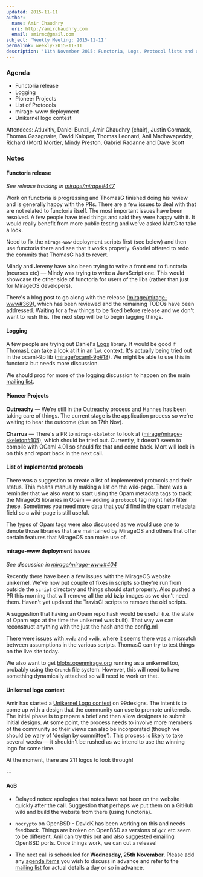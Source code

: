 ```yaml
---
updated: 2015-11-11
author:
  name: Amir Chaudhry
  uri: http://amirchaudhry.com
  email: amirmc@gmail.com
subject: 'Weekly Meeting: 2015-11-11'
permalink: weekly-2015-11-11
description: '11th November 2015: Functoria, Logs, Protocol lists and unikernel logos'
---
```


### Agenda ###

- Functoria release
- Logging
- Pioneer Projects
- List of Protocols
- mirage-www deployment
- Unikernel logo contest


Attendees:
Atluxitiv, Daniel Bunzli, Amir Chaudhry (chair), Justin Cormack,
Thomas Gazagnaire, David Kaloper, Thomas Leonard, Anil Madhavapeddy,
Richard (Mort) Mortier, Mindy Preston, Gabriel Radanne and Dave Scott


### Notes ###

#### Functoria release ####

*See release tracking in [mirage/mirage#447][]*

Work on functoria is progressing and ThomasG finished doing his review and is
generally happy with the PRs. There are a few issues to deal with that are not
related to functoria itself.  The most important issues have been resolved. A
few people have tried things and said they were happy with it. It would really
benefit from more public testing and we've asked MattG to take a look.

Need to fix the `mirage-www` deployment scripts first (see below) and then use
functoria there and see that it works properly. Gabriel offered to redo the
commits that ThomasG had to revert.

Mindy and Jeremy have also been trying to write a front end to functoria
(ncurses etc) — Mindy was trying to write a JavaScript one. This would
showcase the other side of functoria for users of the libs (rather than just
for MirageOS developers).

There's a blog post to go along with the release ([mirage/mirage-www#369][]),
which has been reviewed and the remaining TODOs have been addressed. Waiting
for a few things to be fixed before release and we don't want to rush this.
The next step will be to begin tagging things.

[mirage/mirage#447]: https://github.com/mirage/mirage/issues/447
[mirage/mirage-www#369]: https://github.com/mirage/mirage-www/pull/396


#### Logging ####

A few people are trying out Daniel's [Logs][] library. It would be good if
ThomasL can take a look at it in an `lwt` context. It's actually being tried
out in the ocaml-9p lib ([mirage/ocaml-9p#18][]).  We might be able to use
this in functoria but needs more discussion.

We should prod for more of the logging discussion to happen on the main
[mailing list][mir-mail].

[mirage/ocaml-9p#18]: https://github.com/mirage/ocaml-9p/pull/18
[Logs]: http://erratique.ch/software/logs


#### Pioneer Projects ####

**Outreachy** — We're still in the [Outreachy][] process and Hannes has been
taking care of things. The current stage is the application process so we're
waiting to hear the outcome (due on 17th Nov).

**Charrua** — There's a PR to `mirage-skeleton` to look at
([mirage/mirage-skeleton#105][]), which should be tried out. Currently, it
doesn't seem to compile with OCaml 4.01 so should fix that and come back. Mort
will look in on this and report back in the next call.

[Outreachy]: https://wiki.gnome.org/Outreachy/2015/DecemberMarch#Participating_Organizations
[mirage/mirage-skeleton#105]: https://github.com/mirage/mirage-skeleton/pull/105


#### List of implemented protocols ####

There was a suggestion to create a list of implemented protocols and their
status. This means manually making a list on the wiki-page. There was a
reminder that we also want to start using the Opam metadata tags to track the
MirageOS libraries in Opam — adding a `protocol` tag might help filter these.
Sometimes you need more data that you'd find in the opam metadata field so a
wiki-page is still useful.

The types of Opam tags were also discussed as we would use one to denote those
libraries that are maintained by MirageOS and others that offer certain
features that MirageOS can make use of.


#### mirage-www deployment issues ####

*See discussion in [mirage/mirage-www#404][]*

Recently there have been a few issues with the MirageOS website unikernel. 
We've now put couple of fixes in scripts so they're run from outside the
`script` directory and things should start properly.  Also pushed a PR this
morning that will remove all the old bzip images as we don't need them.
Haven't yet updated the TravisCI scripts to remove the old scripts.

A suggestion that having an Opam repo hash would be useful (i.e. the state of
Opam repo at the time the unikernel was built).  That way we can reconstruct
anything with the just the hash and the config.ml

There were issues with `xvda` and `xvdb`, where it seems there was a mismatch
between assumptions in the various scripts. ThomasG can try to test things on
the live site today.

We also want to get [blobs.openmirage.org][blobs] running as a unikernel too,
probably using the `Crunch` file system.  However, this will need to have
something dynamically attached so will need to work on that.

[mirage/mirage-www#404]: https://github.com/mirage/mirage-www/issues/404
[blobs]: http://blobs.openmirage.org


#### Unikernel logo contest

Amir has started a [Unikernel Logo contest][logo] on 99designs. The intent is
to come up with a design that the community can use to promote unikernels. 
The initial phase is to prepare a brief and then allow designers to submit
initial designs.  At some point, the process needs to involve more members of
the community so their views can also be incorporated (though we should be
wary of 'design by committee').  This process is likely to take several weeks
— it shouldn't be rushed as we intend to use the winning logo for some time.

At the moment, there are 211 logos to look through!

[logo]: http://99designs.co.uk/logo-design/contests/make-fun-logo-open-source-unikernel-projects-562612

--

#### AoB ####

- Delayed notes: apologies that notes have not been on the website quickly
after the call.  Suggestion that perhaps we put them on a GitHub wiki and
build the website from there (using functoria).

- `nocrypto` on OpenBSD - DavidK has been working on this and needs feedback.
Things are broken on OpenBSD as versions of `gcc` etc seem to be different.
Anil can try this out and also suggested emailing OpenBSD ports. Once things
work, we can cut a release!

- The next call is scheduled for **Wednesday, 25th November**. Please add any
[agenda items][call-agenda] you wish to discuss in advance and refer to the
[mailing list][mir-mail] for actual details a day or so in advance.

[mirage/mirage#443]: https://github.com/mirage/mirage/issues/443
[call-agenda]: https://github.com/mirage/mirage-www/wiki/Call-Agenda
[mir-mail]: http://lists.xenproject.org/cgi-bin/mailman/listinfo/mirageos-devel


